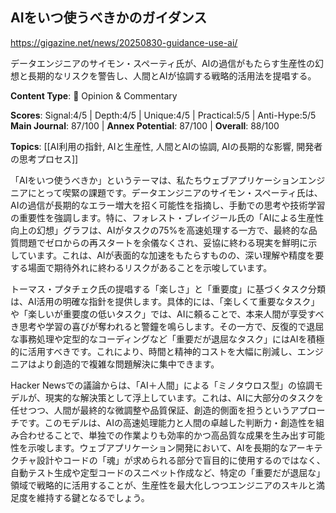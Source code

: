 ## AIをいつ使うべきかのガイダンス

https://gigazine.net/news/20250830-guidance-use-ai/

データエンジニアのサイモン・スペーティ氏が、AIの過信がもたらす生産性の幻想と長期的なリスクを警告し、人間とAIが協調する戦略的活用法を提唱する。

**Content Type**: 💭 Opinion & Commentary

**Scores**: Signal:4/5 | Depth:4/5 | Unique:4/5 | Practical:5/5 | Anti-Hype:5/5
**Main Journal**: 87/100 | **Annex Potential**: 87/100 | **Overall**: 88/100

**Topics**: [[AI利用の指針, AIと生産性, 人間とAIの協調, AIの長期的な影響, 開発者の思考プロセス]]

「AIをいつ使うべきか」というテーマは、私たちウェブアプリケーションエンジニアにとって喫緊の課題です。データエンジニアのサイモン・スペーティ氏は、AIの過信が長期的なエラー増大を招く可能性を指摘し、手動での思考や技術学習の重要性を強調します。特に、フォレスト・ブレイジール氏の「AIによる生産性向上の幻想」グラフは、AIがタスクの75%を高速処理する一方で、最終的な品質問題でゼロからの再スタートを余儀なくされ、妥協に終わる現実を鮮明に示しています。これは、AIが表面的な加速をもたらすものの、深い理解や精度を要する場面で期待外れに終わるリスクがあることを示唆しています。

トーマス・プタチェク氏の提唱する「楽しさ」と「重要度」に基づくタスク分類は、AI活用の明確な指針を提供します。具体的には、「楽しくて重要なタスク」や「楽しいが重要度の低いタスク」では、AIに頼ることで、本来人間が享受すべき思考や学習の喜びが奪われると警鐘を鳴らします。その一方で、反復的で退屈な事務処理や定型的なコーディングなど「重要だが退屈なタスク」にはAIを積極的に活用すべきです。これにより、時間と精神的コストを大幅に削減し、エンジニアはより創造的で複雑な問題解決に集中できます。

Hacker Newsでの議論からは、「AI＋人間」による「ミノタウロス型」の協調モデルが、現実的な解決策として浮上しています。これは、AIに大部分のタスクを任せつつ、人間が最終的な微調整や品質保証、創造的側面を担うというアプローチです。このモデルは、AIの高速処理能力と人間の卓越した判断力・創造性を組み合わせることで、単独での作業よりも効率的かつ高品質な成果を生み出す可能性を示唆します。ウェブアプリケーション開発において、AIを長期的なアーキテクチャ設計やコードの「魂」が求められる部分で盲目的に使用するのではなく、自動テスト生成や定型コードのスニペット作成など、特定の「重要だが退屈な」領域で戦略的に活用することが、生産性を最大化しつつエンジニアのスキルと満足度を維持する鍵となるでしょう。